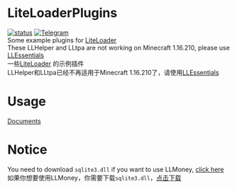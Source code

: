 # LiteLoaderPlugins
<a href="https://github.com/LiteLDev/LiteLoaderPlugins/actions">![status](https://img.shields.io/github/workflow/status/LiteLDev/LiteLoaderPlugins/Build%20LiteLoaderKit?style=for-the-badge)</a>
<a href="https://t.me/liteloader">![Telegram](https://img.shields.io/badge/telegram-LiteLoader-%232CA5E0?style=for-the-badge&logo=Telegram)</a>  
Some example plugins for [LiteLoader](https://github.com/LiteLDev/BDSLiteLoader)  
These LLHelper and LLtpa are not working on Minecraft 1.16.210, please use [LLEssentials](https://l.sakuralo.top/resources/llessentials-1-16-200.9/)  
一些[LiteLoader](https://github.com/LiteLDev/BDSLiteLoader)  的示例插件  
LLHelper和LLtpa已经不再适用于Minecraft 1.16.210了，请使用[LLEssentials](https://l.sakuralo.top/resources/llessentials-1-16-200.9/)

# Usage
[Documents](https://docs.litetitle.com/)

# Notice
You need to download `sqlite3.dll` if you want to use LLMoney, [click here](https://sqlite.org/2021/sqlite-dll-win64-x64-3340100.zip)  
如果你想要使用LLMoney，你需要下载`sqlite3.dll`，[点击下载](https://sqlite.org/2021/sqlite-dll-win64-x64-3340100.zip)
